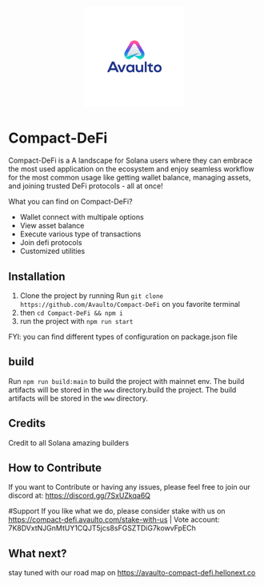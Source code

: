 <h1 align="center">
  <br>
   <img width="200" src="https://raw.githubusercontent.com/Avaulto/Compact-DeFi/master/src/assets/images/logo-color.png" alt="Avaulto logo"/>
  <br>
</h1>


# Compact-DeFi
Compact-DeFi is a A landscape for Solana users where they can embrace the most used application on the ecosystem and enjoy seamless workflow for the most common usage like getting wallet balance, managing assets, and joining trusted DeFi protocols - all at once!


What you can find on Compact-DeFi?
- Wallet connect with multipale options
- View asset balance
- Execute various type of transactions
- Join defi protocols
- Customized utilities

## Installation
1. Clone the project by running Run `git clone https://github.com/Avaulto/Compact-DeFi` on you favorite terminal
2. then `cd Compact-DeFi && npm i`
3. run the project with `npm run start`

FYI: you can find different types of configuration on package.json file

## build
Run `npm run build:main` to build the project with mainnet env.
The build artifacts will be stored in the `www` directory.build the project. The build artifacts will be stored in the `www` directory.

## Credits

Credit to all Solana amazing builders

## How to Contribute

If you want to Contribute or having any issues, please feel free to join our discord at: https://discord.gg/7SxUZkqa6Q

#Support
If you like what we do, please consider stake with us on https://compact-defi.avaulto.com/stake-with-us 
| Vote account: 7K8DVxtNJGnMtUY1CQJT5jcs8sFGSZTDiG7kowvFpECh

## What next?
stay tuned with our road map on https://avaulto-compact-defi.hellonext.co